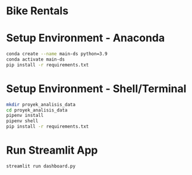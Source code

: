 # Bike Rentals
# Setup Environment - Anaconda
```bash
conda create --name main-ds python=3.9
conda activate main-ds
pip install -r requirements.txt
```
# Setup Environment - Shell/Terminal
```bash
mkdir proyek_analisis_data
cd proyek_analisis_data
pipenv install
pipenv shell
pip install -r requirements.txt
```
# Run Streamlit App
```bash
streamlit run dashboard.py
```